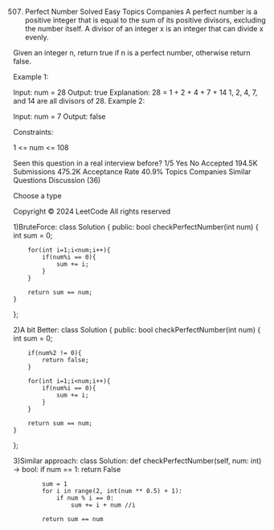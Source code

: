 507. Perfect Number
Solved
Easy
Topics
Companies
A perfect number is a positive integer that is equal to the sum of its positive divisors, excluding the number itself. A divisor of an integer x is an integer that can divide x evenly.

Given an integer n, return true if n is a perfect number, otherwise return false.

 

Example 1:

Input: num = 28
Output: true
Explanation: 28 = 1 + 2 + 4 + 7 + 14
1, 2, 4, 7, and 14 are all divisors of 28.
Example 2:

Input: num = 7
Output: false
 

Constraints:

1 <= num <= 108

Seen this question in a real interview before?
1/5
Yes
No
Accepted
194.5K
Submissions
475.2K
Acceptance Rate
40.9%
Topics
Companies
Similar Questions
Discussion (36)

Choose a type



Copyright ©️ 2024 LeetCode All rights reserved

1)BruteForce:
class Solution {
public:
    bool checkPerfectNumber(int num) {
        int sum = 0;

        for(int i=1;i<num;i++){
            if(num%i == 0){
                sum += i;
            }
        }

        return sum == num;
    }
};

2)A bit Better:
class Solution {
public:
    bool checkPerfectNumber(int num) {
        int sum = 0;

        if(num%2 != 0){
            return false;
        }
        
        for(int i=1;i<num;i++){
            if(num%i == 0){
                sum += i;
            }
        }

        return sum == num;
    }
};

3)Similar approach:
class Solution:
    def checkPerfectNumber(self, num: int) -> bool:
            if num == 1:
                return False
            
            sum = 1
            for i in range(2, int(num ** 0.5) + 1):
                if num % i == 0:
                    sum += i + num //i
        
            return sum == num  